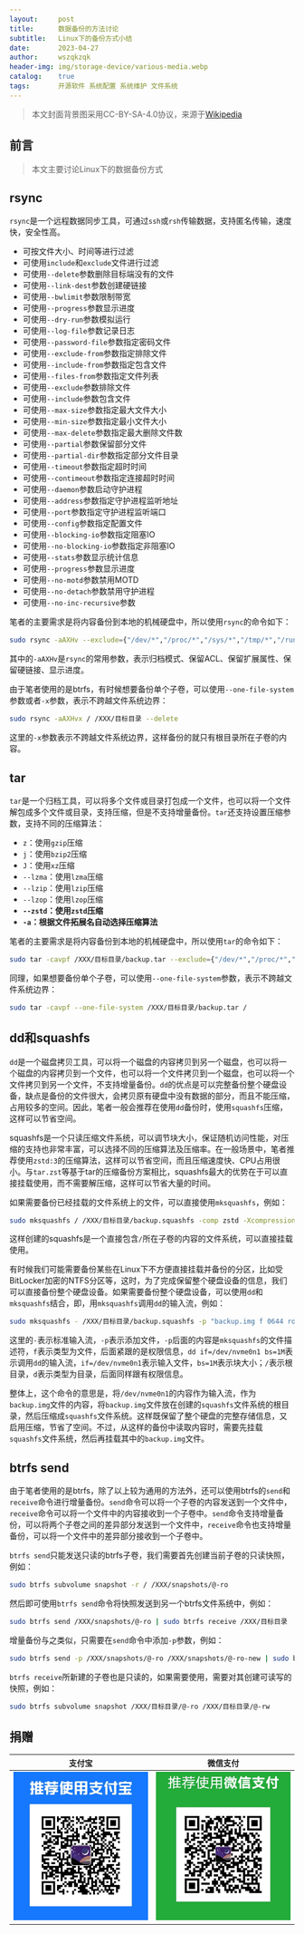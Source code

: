 ```yaml
---
layout:     post
title:      数据备份的方法讨论
subtitle:   Linux下的备份方式小结
date:       2023-04-27
author:     wszqkzqk
header-img: img/storage-device/various-media.webp
catalog:    true
tags:       开源软件 系统配置 系统维护 文件系统
---
```


> 本文封面背景图采用CC-BY-SA-4.0协议，来源于[Wikipedia](https://commons.wikimedia.org/wiki/File:DVD,_USB_flash_drive_and_external_hard_drive.jpg)

## 前言

> 本文主要讨论Linux下的数据备份方式

## rsync

`rsync`是一个远程数据同步工具，可通过`ssh`或`rsh`传输数据，支持匿名传输，速度快，安全性高。

* 可按文件大小、时间等进行过滤
* 可使用`include`和`exclude`文件进行过滤
* 可使用`--delete`参数删除目标端没有的文件
* 可使用`--link-dest`参数创建硬链接
* 可使用`--bwlimit`参数限制带宽
* 可使用`--progress`参数显示进度
* 可使用`--dry-run`参数模拟运行
* 可使用`--log-file`参数记录日志
* 可使用`--password-file`参数指定密码文件
* 可使用`--exclude-from`参数指定排除文件
* 可使用`--include-from`参数指定包含文件
* 可使用`--files-from`参数指定文件列表
* 可使用`--exclude`参数排除文件
* 可使用`--include`参数包含文件
* 可使用`--max-size`参数指定最大文件大小
* 可使用`--min-size`参数指定最小文件大小
* 可使用`--max-delete`参数指定最大删除文件数
* 可使用`--partial`参数保留部分文件
* 可使用`--partial-dir`参数指定部分文件目录
* 可使用`--timeout`参数指定超时时间
* 可使用`--contimeout`参数指定连接超时时间
* 可使用`--daemon`参数启动守护进程
* 可使用`--address`参数指定守护进程监听地址
* 可使用`--port`参数指定守护进程监听端口
* 可使用`--config`参数指定配置文件
* 可使用`--blocking-io`参数指定阻塞IO
* 可使用`--no-blocking-io`参数指定非阻塞IO
* 可使用`--stats`参数显示统计信息
* 可使用`--progress`参数显示进度
* 可使用`--no-motd`参数禁用MOTD
* 可使用`--no-detach`参数禁用守护进程
* 可使用`--no-inc-recursive`参数

笔者的主要需求是将内容备份到本地的机械硬盘中，所以使用`rsync`的命令如下：

```bash
sudo rsync -aAXHv --exclude={"/dev/*","/proc/*","/sys/*","/tmp/*","/run/*","/mnt/*","/media/*","/lost+found","/boot/efi/*" "/efi/*"} / /XXX/目标目录 --delete
```

其中的`-aAXHv`是`rsync`的常用参数，表示归档模式、保留ACL、保留扩展属性、保留硬链接、显示进度。

由于笔者使用的是btrfs，有时候想要备份单个子卷，可以使用`--one-file-system`参数或者`-x`参数，表示不跨越文件系统边界：
    
```bash
sudo rsync -aAXHvx / /XXX/目标目录 --delete
```

这里的`-x`参数表示不跨越文件系统边界，这样备份的就只有根目录所在子卷的内容。

## tar

`tar`是一个归档工具，可以将多个文件或目录打包成一个文件，也可以将一个文件解包成多个文件或目录，支持压缩，但是不支持增量备份。`tar`还支持设置压缩参数，支持不同的压缩算法：

* `z`：使用`gzip`压缩
* `j`：使用`bzip2`压缩
* `J`：使用`xz`压缩
* `--lzma`：使用`lzma`压缩
* `--lzip`：使用`lzip`压缩
* `--lzop`：使用`lzop`压缩
* **`--zstd`：使用`zstd`压缩**
* **`-a`：根据文件拓展名自动选择压缩算法**

笔者的主要需求是将内容备份到本地的机械硬盘中，所以使用`tar`的命令如下：

```bash
sudo tar -cavpf /XXX/目标目录/backup.tar --exclude={"/dev/*","/proc/*","/sys/*","/tmp/*","/run/*","/mnt/*","/media/*","/lost+found","/boot/efi/*" "/efi/*"} /
```

同理，如果想要备份单个子卷，可以使用`--one-file-system`参数，表示不跨越文件系统边界：
    
```bash
sudo tar -cavpf --one-file-system /XXX/目标目录/backup.tar /
```

## dd和squashfs

`dd`是一个磁盘拷贝工具，可以将一个磁盘的内容拷贝到另一个磁盘，也可以将一个磁盘的内容拷贝到一个文件，也可以将一个文件拷贝到一个磁盘，也可以将一个文件拷贝到另一个文件，不支持增量备份。`dd`的优点是可以完整备份整个硬盘设备，缺点是备份的文件很大，会拷贝原有硬盘中没有数据的部分，而且不能压缩，占用较多的空间。因此，笔者一般会推荐在使用`dd`备份时，使用`squashfs`压缩，这样可以节省空间。

squashfs是一个只读压缩文件系统，可以调节块大小，保证随机访问性能，对压缩的支持也非常丰富，可以选择不同的压缩算法及压缩率。在一般场景中，笔者推荐使用`zstd:3`的压缩算法，这样可以节省空间，而且压缩速度快、CPU占用很小。与`tar.zst`等基于tar的压缩备份方案相比，squashfs最大的优势在于可以直接挂载使用，而不需要解压缩，这样可以节省大量的时间。

如果需要备份已经挂载的文件系统上的文件，可以直接使用`mksquashfs`，例如：

```bash
sudo mksquashfs / /XXX/目标目录/backup.squashfs -comp zstd -Xcompression-level 3 -b 1M -one-file-system
```

这样创建的squashfs是一个直接包含`/`所在子卷的内容的文件系统，可以直接挂载使用。

有时候我们可能需要备份某些在Linux下不方便直接挂载并备份的分区，比如受BitLocker加密的NTFS分区等，这时，为了完成保留整个硬盘设备的信息，我们可以直接备份整个硬盘设备。如果需要备份整个硬盘设备，可以使用`dd`和`mksquashfs`结合，即，用`mksquashfs`调用`dd`的输入流，例如：

```bash
sudo mksquashfs - /XXX/目标目录/backup.squashfs -p "backup.img f 0644 root root dd if=/dev/nvme0n1 bs=1M" -p "/ d 0755 0 0" -comp zstd -Xcompression-level 3 -b 1M
```

这里的`-`表示标准输入流，`-p`表示添加文件，`-p`后面的内容是`mksquashfs`的文件描述符，`f`表示类型为文件，后面紧跟的是权限信息，`dd if=/dev/nvme0n1 bs=1M`表示调用`dd`的输入流，`if=/dev/nvme0n1`表示输入文件，`bs=1M`表示块大小；`/`表示根目录，`d`表示类型为目录，后面同样跟有权限信息。

整体上，这个命令的意思是，将`/dev/nvme0n1`的内容作为输入流，作为`backup.img`文件的内容，将`backup.img`文件放在创建的`squashfs`文件系统的根目录，然后压缩成`squashfs`文件系统。这样既保留了整个硬盘的完整存储信息，又启用压缩，节省了空间。不过，从这样的备份中读取内容时，需要先挂载`squashfs`文件系统，然后再挂载其中的`backup.img`文件。

## btrfs send

由于笔者使用的是btrfs，除了以上较为通用的方法外，还可以使用btrfs的`send`和`receive`命令进行增量备份。`send`命令可以将一个子卷的内容发送到一个文件中，`receive`命令可以将一个文件中的内容接收到一个子卷中。`send`命令支持增量备份，可以将两个子卷之间的差异部分发送到一个文件中，`receive`命令也支持增量备份，可以将一个文件中的差异部分接收到一个子卷中。

`btrfs send`只能发送只读的btrfs子卷，我们需要首先创建当前子卷的只读快照，例如：

```bash
sudo btrfs subvolume snapshot -r / /XXX/snapshots/@-ro
```

然后即可使用`btrfs send`命令将快照发送到另一个btrfs文件系统中，例如：

```bash
sudo btrfs send /XXX/snapshots/@-ro | sudo btrfs receive /XXX/目标目录
```

增量备份与之类似，只需要在`send`命令中添加`-p`参数，例如：

```bash
sudo btrfs send -p /XXX/snapshots/@-ro /XXX/snapshots/@-ro-new | sudo btrfs receive /XXX/目标目录
```

`btrfs receive`所新建的子卷也是只读的，如果需要使用，需要对其创建可读写的快照，例如：

```bash
sudo btrfs subvolume snapshot /XXX/目标目录/@-ro /XXX/目标目录/@-rw
```

## 捐赠

|  **支付宝**  |  **微信支付**  |
|  :----:  |  :----:  |
|  [![](/img/donate-alipay.webp)](/img/donate-alipay.webp)  |  [![](/img/donate-wechatpay.webp)](/img/donate-wechatpay.webp)  |
